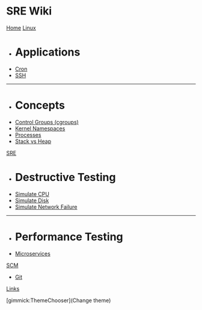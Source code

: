 # SRE Wiki

[Home](index.md)
[Linux]()

  * # Applications
  * [Cron](linux/applications/cron.md)
  * [SSH](linux/applications/ssh.md)
  ----
  * # Concepts
  * [Control Groups (cgroups)](linux/concepts/control_groups.md)
  * [Kernel Namespaces](linux/concepts/kernel_namespaces.md)
  * [Processes](linux/concepts/processes.md)
  * [Stack vs Heap](linux/concepts/stack_vs_heap.md)

[SRE]()

  * # Destructive Testing
  * [Simulate CPU](sre/destructive_testing/simulate_cpu.md)
  * [Simulate Disk](sre/destructive_testing/simulate_disk.md)
  * [Simulate Network Failure](sre/destructive_testing/simulate_network_failure.md)
  ----
  * # Performance Testing
  * [Microservices](sre/performance_testing/microservices.md)

[SCM]()

  * [Git](scm/git.md)

[Links](links.md)

[gimmick:ThemeChooser](Change theme)
